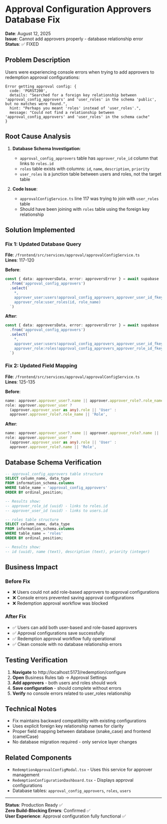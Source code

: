 # Approval Configuration Approvers Database Fix

**Date**: August 12, 2025  
**Issue**: Cannot add approvers properly - database relationship error  
**Status**: ✅ FIXED  

## Problem Description

Users were experiencing console errors when trying to add approvers to redemption approval configurations:

```
Error getting approval config: {
  code: 'PGRST200', 
  details: "Searched for a foreign key relationship between 'approval_config_approvers' and 'user_roles' in the schema 'public', but no matches were found.", 
  hint: "Perhaps you meant 'roles' instead of 'user_roles'.", 
  message: "Could not find a relationship between 'approval_config_approvers' and 'user_roles' in the schema cache"
}
```

## Root Cause Analysis

1. **Database Schema Investigation**: 
   - `approval_config_approvers` table has `approver_role_id` column that links to `roles.id`
   - `roles` table exists with columns: `id`, `name`, `description`, `priority`
   - `user_roles` is a junction table between users and roles, not the target table

2. **Code Issue**: 
   - `approvalConfigService.ts` line 117 was trying to join with `user_roles` table
   - Should have been joining with `roles` table using the foreign key relationship

## Solution Implemented

### Fix 1: Updated Database Query
**File**: `/frontend/src/services/approval/approvalConfigService.ts`  
**Lines**: 117-120

**Before**:
```typescript
const { data: approversData, error: approversError } = await supabase
  .from('approval_config_approvers')
  .select(`
    *,
    approver_user:users!approval_config_approvers_approver_user_id_fkey(id, name, email),
    approver_role:user_roles(id, role_name)
  `)
```

**After**:
```typescript
const { data: approversData, error: approversError } = await supabase
  .from('approval_config_approvers')
  .select(`
    *,
    approver_user:users!approval_config_approvers_approver_user_id_fkey(id, name, email),
    approver_role:roles!approval_config_approvers_approver_role_id_fkey(id, name)
  `)
```

### Fix 2: Updated Field Mapping
**File**: `/frontend/src/services/approval/approvalConfigService.ts`  
**Lines**: 125-135

**Before**:
```typescript
name: approver.approver_user?.name || approver.approver_role?.role_name || 'Unknown',
role: approver.approver_user ? 
  (approver.approver_user as any).role || 'User' : 
  approver.approver_role?.role_name || 'Role',
```

**After**:
```typescript
name: approver.approver_user?.name || approver.approver_role?.name || 'Unknown',
role: approver.approver_user ? 
  (approver.approver_user as any).role || 'User' : 
  approver.approver_role?.name || 'Role',
```

## Database Schema Verification

```sql
-- approval_config_approvers table structure
SELECT column_name, data_type 
FROM information_schema.columns 
WHERE table_name = 'approval_config_approvers'
ORDER BY ordinal_position;

-- Results show:
-- approver_role_id (uuid) - links to roles.id
-- approver_user_id (uuid) - links to users.id

-- roles table structure  
SELECT column_name, data_type 
FROM information_schema.columns 
WHERE table_name = 'roles'
ORDER BY ordinal_position;

-- Results show:
-- id (uuid), name (text), description (text), priority (integer)
```

## Business Impact

### Before Fix
- ❌ Users could not add role-based approvers to approval configurations
- ❌ Console errors prevented saving approval configurations
- ❌ Redemption approval workflow was blocked

### After Fix  
- ✅ Users can add both user-based and role-based approvers
- ✅ Approval configurations save successfully  
- ✅ Redemption approval workflow fully operational
- ✅ Clean console with no database relationship errors

## Testing Verification

1. **Navigate** to http://localhost:5173/redemption/configure
2. **Open** Business Rules tab → Approval Settings
3. **Add approvers** - both users and roles should work
4. **Save configuration** - should complete without errors
5. **Verify** no console errors related to user_roles relationship

## Technical Notes

- Fix maintains backward compatibility with existing configurations
- Uses explicit foreign key relationship names for clarity
- Proper field mapping between database (snake_case) and frontend (camelCase)
- No database migration required - only service layer changes

## Related Components

- `RedemptionApprovalConfigModal.tsx` - Uses this service for approver management
- `RedemptionConfigurationDashboard.tsx` - Displays approval configurations  
- Database tables: `approval_config_approvers`, `roles`, `users`

---
**Status**: Production Ready ✅  
**Zero Build-Blocking Errors**: Confirmed ✅  
**User Experience**: Approval configuration fully functional ✅
